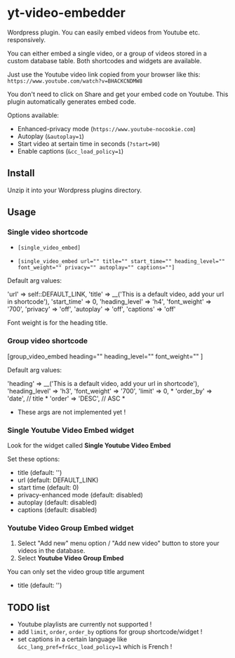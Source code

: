 # yt-video-embedder
Wordpress plugin. You can easily embed videos from Youtube etc. responsively.

You can either embed a single video, or a group of videos stored in a custom database table. Both shortcodes and widgets are available.

Just use the Youtube video link copied from your browser like this: `https://www.youtube.com/watch?v=BHACKCNDMW8`

You don't need to click on Share and get your embed code on Youtube. This plugin automatically generates embed code.

Options available:
- Enhanced-privacy mode (`https://www.youtube-nocookie.com`)
- Autoplay (`&autoplay=1`)
- Start video at sertain time in seconds (`?start=90`)
- Enable captions (`&cc_load_policy=1`)


## Install

Unzip it into your Wordpress plugins directory.

## Usage

### Single video shortcode

- `[single_video_embed]`

- `[single_video_embed url="" title="" start_time="" heading_level="" font_weight="" privacy="" autoplay="" captions=""]`

Default arg values:

  'url'             => self::DEFAULT_LINK,
  'title'           => __('This is a default video, add your url in shortcode'),
  'start_time'      => 0,
  'heading_level'   => 'h4',
  'font_weight'     => '700',
  'privacy'         => 'off',
  'autoplay'        => 'off',
  'captions'        => 'off'

Font weight is for the heading title.


### Group video shortcode


[group_video_embed heading="" heading_level="" font_weight="" ]

Default arg values:

  'heading'        => __('This is a default video, add your url in shortcode'),
  'heading_level'  => 'h3',
  'font_weight'    => '700',
  'limit'          => 0, *
  'order_by'       => 'date', // title *
  'order'          => 'DESC', // ASC *

* These args are not implemented yet !


### Single Youtube Video Embed widget

Look for the widget called **Single Youtube Video Embed**

Set these options:
- title (default: '')
- url (default: DEFAULT_LINK)
- start time (default: 0)
- privacy-enhanced mode (default: disabled)
- autoplay (default: disabled)
- captions (default: disabled)


### Youtube Video Group Embed widget

1. Select "Add new" menu option / "Add new video" button to store your videos in the database.
2. Select **Youtube Video Group Embed**

You can only set the video group title argument
- title (default: '')


## TODO list

- Youtube playlists are currently not supported !
- add `limit`, `order`, `order_by` options for group shortcode/widget !
- set captions in a certain language like `&cc_lang_pref=fr&cc_load_policy=1` which is French !

